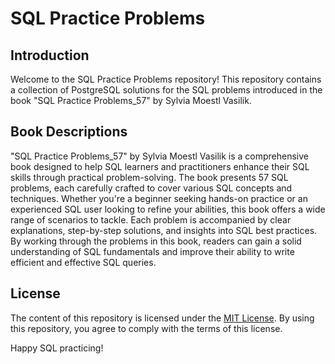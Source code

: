 # SQL Practice Problems

## Introduction
Welcome to the SQL Practice Problems repository! This repository contains a collection of PostgreSQL solutions for the SQL problems introduced in the book "SQL Practice Problems_57" by Sylvia Moestl Vasilik.

## Book Descriptions
"SQL Practice Problems_57" by Sylvia Moestl Vasilik is a comprehensive book designed to help SQL learners and practitioners enhance their SQL skills through practical problem-solving. The book presents 57 SQL problems, each carefully crafted to cover various SQL concepts and techniques. Whether you're a beginner seeking hands-on practice or an experienced SQL user looking to refine your abilities, this book offers a wide range of scenarios to tackle. Each problem is accompanied by clear explanations, step-by-step solutions, and insights into SQL best practices. By working through the problems in this book, readers can gain a solid understanding of SQL fundamentals and improve their ability to write efficient and effective SQL queries.

## License
The content of this repository is licensed under the [MIT License](https://opensource.org/licenses/MIT). By using this repository, you agree to comply with the terms of this license.

Happy SQL practicing!

